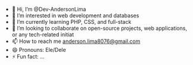 - 👋 Hi, I’m @Dev-AndersonLima
- 👀 I’m interested in web development and databases
- 🌱 I’m currently learning PHP, CSS, and full-stack
- 💞️ I’m looking to collaborate on open-source projects, web applications, or any tech-related initiat
- 📫 How to reach me anderson.lima8076@gmail.com
- 😄 Pronouns: Ele/Dele
- ⚡ Fun fact: ...

<!---
Dev-AndersonLima/Dev-AndersonLima is a ✨ special ✨ repository because its `README.md` (this file) appears on your GitHub profile.
You can click the Preview link to take a look at your changes.
--->
